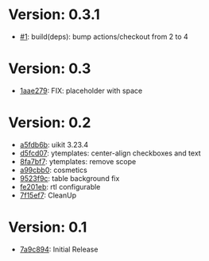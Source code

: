 # Version: 0.3.1

* [#1](https://github.com/lapicidae/uikit_scope/pull/1): build(deps): bump actions/checkout from 2 to 4


# Version: 0.3

* [1aae279](https://github.com/lapicidae/uikit_scope/commit/1aae279): FIX: placeholder with space

# Version: 0.2

* [a5fdb6b](https://github.com/lapicidae/uikit_scope/commit/a5fdb6b): uikit 3.23.4
* [d5fcd07](https://github.com/lapicidae/uikit_scope/commit/d5fcd07): ytemplates: center-align checkboxes and text
* [8fa7bf7](https://github.com/lapicidae/uikit_scope/commit/8fa7bf7): ytemplates: remove scope
* [a99cbb0](https://github.com/lapicidae/uikit_scope/commit/a99cbb0): cosmetics
* [9523f9c](https://github.com/lapicidae/uikit_scope/commit/9523f9c): table background fix
* [fe201eb](https://github.com/lapicidae/uikit_scope/commit/fe201eb): rtl configurable
* [7f15ef7](https://github.com/lapicidae/uikit_scope/commit/7f15ef7): CleanUp

# Version: 0.1

* [7a9c894](https://github.com/lapicidae/uikit_scope/commit/7a9c894): Initial Release
